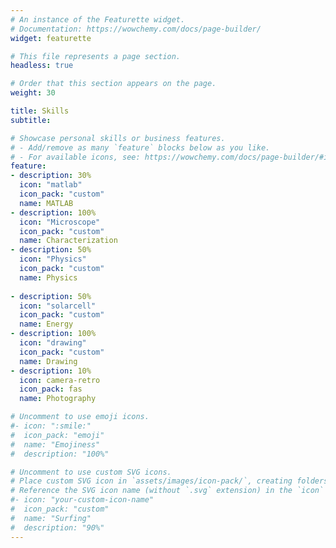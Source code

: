 ```yaml
---
# An instance of the Featurette widget.
# Documentation: https://wowchemy.com/docs/page-builder/
widget: featurette

# This file represents a page section.
headless: true

# Order that this section appears on the page.
weight: 30

title: Skills
subtitle:

# Showcase personal skills or business features.
# - Add/remove as many `feature` blocks below as you like.
# - For available icons, see: https://wowchemy.com/docs/page-builder/#icons
feature:
- description: 30%
  icon: "matlab"
  icon_pack: "custom"
  name: MATLAB
- description: 100%
  icon: "Microscope"
  icon_pack: "custom"
  name: Characterization
- description: 50%
  icon: "Physics"
  icon_pack: "custom"
  name: Physics
  
- description: 50%
  icon: "solarcell"
  icon_pack: "custom"
  name: Energy
- description: 100%
  icon: "drawing"
  icon_pack: "custom"
  name: Drawing
- description: 10%
  icon: camera-retro
  icon_pack: fas
  name: Photography

# Uncomment to use emoji icons.
#- icon: ":smile:"
#  icon_pack: "emoji"
#  name: "Emojiness"
#  description: "100%"  

# Uncomment to use custom SVG icons.
# Place custom SVG icon in `assets/images/icon-pack/`, creating folders if necessary.
# Reference the SVG icon name (without `.svg` extension) in the `icon` field.
#- icon: "your-custom-icon-name"
#  icon_pack: "custom"
#  name: "Surfing"
#  description: "90%"
---
```

